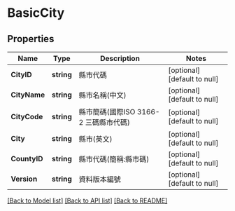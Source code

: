# BasicCity

## Properties
Name | Type | Description | Notes
------------ | ------------- | ------------- | -------------
**CityID** | **string** | 縣市代碼 | [optional] [default to null]
**CityName** | **string** | 縣市名稱(中文) | [optional] [default to null]
**CityCode** | **string** | 縣市簡碼(國際ISO 3166-2 三碼縣市代碼) | [optional] [default to null]
**City** | **string** | 縣市(英文) | [optional] [default to null]
**CountyID** | **string** | 縣市代碼(簡稱:縣市碼) | [optional] [default to null]
**Version** | **string** | 資料版本編號 | [optional] [default to null]

[[Back to Model list]](../README.md#documentation-for-models) [[Back to API list]](../README.md#documentation-for-api-endpoints) [[Back to README]](../README.md)

